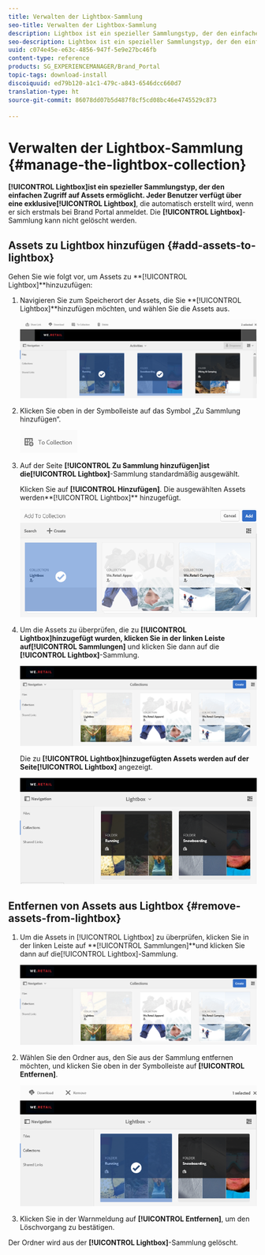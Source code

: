 ```yaml
---
title: Verwalten der Lightbox-Sammlung
seo-title: Verwalten der Lightbox-Sammlung
description: Lightbox ist ein spezieller Sammlungstyp, der den einfachen Zugriff auf Assets ermöglicht. Jeder Benutzer verfügt über eine exklusive Lightbox, die automatisch erstellt wird, wenn er sich erstmals bei Brand Portal anmeldet. Die Lightbox-Sammlung kann nicht gelöscht werden.
seo-description: Lightbox ist ein spezieller Sammlungstyp, der den einfachen Zugriff auf Assets ermöglicht. Jeder Benutzer verfügt über eine exklusive Lightbox, die automatisch erstellt wird, wenn er sich erstmals bei Brand Portal anmeldet. Die Lightbox-Sammlung kann nicht gelöscht werden.
uuid: c074e45e-e63c-4856-947f-5e9e27bc46fb
content-type: reference
products: SG_EXPERIENCEMANAGER/Brand_Portal
topic-tags: download-install
discoiquuid: ed79b120-a1c1-479c-a843-6546dcc660d7
translation-type: ht
source-git-commit: 86078dd07b5d487f8cf5cd08bc46e4745529c873

---
```



# Verwalten der Lightbox-Sammlung {#manage-the-lightbox-collection}

**[!UICONTROL Lightbox]**ist ein spezieller Sammlungstyp, der den einfachen Zugriff auf Assets ermöglicht. Jeder Benutzer verfügt über eine exklusive**[!UICONTROL  Lightbox]**, die automatisch erstellt wird, wenn er sich erstmals bei Brand Portal anmeldet. Die **[!UICONTROL Lightbox]**-Sammlung kann nicht gelöscht werden.

## Assets zu Lightbox hinzufügen {#add-assets-to-lightbox}

Gehen Sie wie folgt vor, um Assets zu **[!UICONTROL Lightbox]**hinzuzufügen:

1. Navigieren Sie zum Speicherort der Assets, die Sie **[!UICONTROL Lightbox]**hinzufügen möchten, und wählen Sie die Assets aus.

   ![](assets/link_sharing_assetselection.png)

1. Klicken Sie oben in der Symbolleiste auf das Symbol „Zu Sammlung hinzufügen“.

   ![](assets/add_to_collection.png)

1. Auf der Seite **[!UICONTROL Zu Sammlung hinzufügen]**ist die**[!UICONTROL  Lightbox]**-Sammlung standardmäßig ausgewählt.

   Klicken Sie auf **[!UICONTROL Hinzufügen]**. Die ausgewählten Assets werden**[!UICONTROL  Lightbox]** hinzugefügt.

   ![](assets/add_to_collectionlightbox.png)

1. Um die Assets zu überprüfen, die zu **[!UICONTROL Lightbox]**hinzugefügt wurden, klicken Sie in der linken Leiste auf**[!UICONTROL  Sammlungen]** und klicken Sie dann auf die **[!UICONTROL Lightbox]**-Sammlung.

   ![](assets/collections_lightbox.png)

   Die zu **[!UICONTROL Lightbox]**hinzugefügten Assets werden auf der Seite**[!UICONTROL  Lightbox]** angezeigt.

   ![](assets/added_to_collectionlightbox.png)

## Entfernen von Assets aus Lightbox {#remove-assets-from-lightbox}

1. Um die Assets in [!UICONTROL Lightbox] zu überprüfen, klicken Sie in der linken Leiste auf **[!UICONTROL Sammlungen]**und klicken Sie dann auf die[!UICONTROL Lightbox]-Sammlung.

   ![](assets/collections_lightbox-1.png)

1. Wählen Sie den Ordner aus, den Sie aus der Sammlung entfernen möchten, und klicken Sie oben in der Symbolleiste auf **[!UICONTROL Entfernen]**.

   ![](assets/collections_lightboxdelete.png)

1. Klicken Sie in der Warnmeldung auf **[!UICONTROL Entfernen]**, um den Löschvorgang zu bestätigen.

Der Ordner wird aus der **[!UICONTROL Lightbox]**-Sammlung gelöscht.
